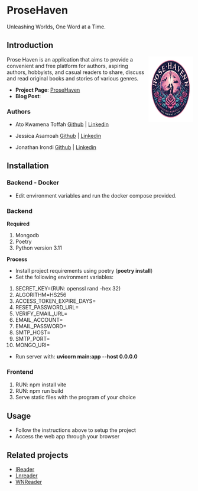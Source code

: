 # ProseHaven 
Unleashing Worlds, One Word at a Time.

## Introduction
<img src="../img/logo.png" align="right"
     alt="Size Limit logo by Anton Lovchikov" width="120" height="178">


Prose Haven is an application that aims to provide a convenient and free platform for authors, aspiring authors, hobbyists, and casual readers to share, discuss and read original books and stories of various genres.

* **Project Page**: [ProseHaven](http://web-02.akt-global.tech/)
* **Blog Post**: 

### Authors
* Ato Kwamena Toffah [Github](https://github.com/UnfetteredScholar) | [Linkedin](https://www.linkedin.com/in/ato-k-toffah/)

* Jessica Asamoah [Github](https://github.com/Jessica-Asamoah) | [Linkedin](https://www.linkedin.com/in/jessica-awuradjoa-asamoah-402ba6191/)

* Jonathan Irondi [Github](https://github.com/irondijonathan) | [Linkedin]()


## Installation

### Backend - Docker
* Edit environment variables and run the docker compose provided.

### Backend
**Required**
1. Mongodb
2. Poetry
3. Python version 3.11 

**Process**
* Install project requirements using poetry (**poetry install**)
* Set the following environment variables:
1. SECRET_KEY=(RUN: openssl rand -hex 32)
2. ALGORITHM=HS256
3. ACCESS_TOKEN_EXPIRE_DAYS=
4. RESET_PASSWORD_URL=
5. VERIFY_EMAIL_URL=
6. EMAIL_ACCOUNT=
7. EMAIL_PASSWORD=
8. SMTP_HOST=
9. SMTP_PORT=
10. MONGO_URI=

* Run server with: **uvicorn main:app --host 0.0.0.0**

### Frontend
1. RUN: npm install vite
2. RUN: npm run build
3. Serve static files with the program of your choice


## Usage

* Follow the instructions above to setup the project
* Access the web app through your browser


## Related projects

* [IReader](https://github.com/IReaderorg/IReader)
* [Lnreader](https://github.com/LNReader/lnreader)
* [WNReader](https://github.com/Nithin-Johnson/WNReader)
